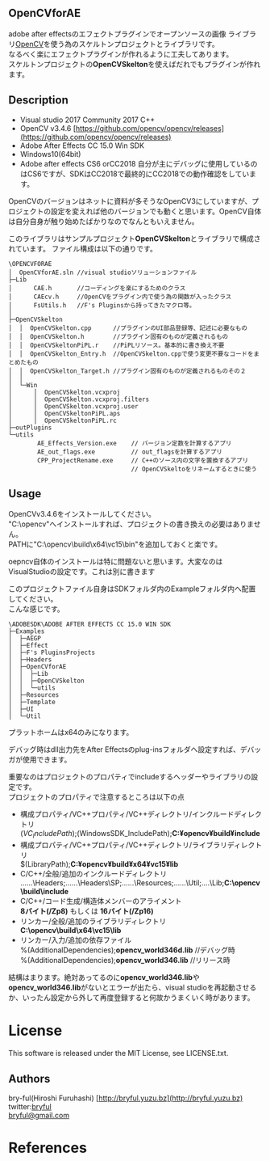  ## OpenCVforAE
adobe after effectsのエフェクトプラグインでオープンソースの画像
ライブラリ[OpenCV](https://github.com/opencv/opencv)を使う為のスケルトンプロジェクトとライブラリです。  
なるべく楽にエフェクトプラグインが作れるように工夫してあります。  
スケルトンプロジェクトの**OpenCVSkelton**を使えばだれでもプラグインが作れます。

 ## Description
 * Visual studio 2017 Community 2017 C++
 * OpenCV v3.4.6 [https://github.com/opencv/opencv/releases](https://github.com/opencv/opencv/releases)
 * Adobe After Effects CC 15.0 Win SDK
 * Windows10(64bit)
 * Adobe after effects CS6 orCC2018
自分が主にデバッグに使用しているのはCS6ですが、SDKはCC2018で最終的にCC2018での動作確認をしています。  
    
  OpenCVのバージョンはネットに資料が多そうなOpenCV3にしていますが、プロジェクトの設定を変えれば他のバージョンでも動くと思います。OpenCV自体は自分自身が触り始めたばかりなのでなんともいえません。    

 このライブラリはサンプルプロジェクト**OpenCVSkelton**とライブラリで構成されています。
 ファイル構成は以下の通りです。
```
\OPENCVFORAE
│  OpenCVforAE.sln //visual studioソリューションファイル
├─Lib
│      CAE.h       //コーディングを楽にするためのクラス
│      CAEcv.h     //OpenCVをプラグイン内で使う為の関数が入ったクラス
│      FsUtils.h   //F's Pluginsから持ってきたマクロ等。
│      
├─OpenCVSkelton
│  │  OpenCVSkelton.cpp      //プラグインのUI部品登録等、記述に必要なもの
│  │  OpenCVSkelton.h        //プラグイン固有のものが定義されるもの
│  │  OpenCVSkeltonPiPL.r    //PiPLリソース。基本的に書き換え不要
│  │  OpenCVSkelton_Entry.h  //OpenCVSkelton.cppで使う変更不要なコードをまとめたもの
│  │  OpenCVSkelton_Target.h //プラグイン固有のものが定義されるものその２
│  │  
│  └─Win
│      │  OpenCVSkelton.vcxproj
│      │  OpenCVSkelton.vcxproj.filters
│      │  OpenCVSkelton.vcxproj.user
│      │  OpenCVSkeltonPiPL.aps
│      │  OpenCVSkeltonPiPL.rc
├─outPlugins
└─utils
        AE_Effects_Version.exe    // バージョン定数を計算するアプリ
        AE_out_flags.exe          // out_flagsを計算するアプリ
        CPP_ProjectRename.exe     // C++のソース内の文字を置換するアプリ
                                  // OpenCVSkeltoをリネームするときに使う
```

## Usage
OpenCVv3.4.6をインストールしてください。  
"C:\opencv"へインストールすれば、プロジェクトの書き換えの必要はありません。  
PATHに"C:\opencv\build\x64\vc15\bin"を追加しておくと楽です。  
  
oepncv自体のインストールは特に問題ないと思います。大変なのはVisualStudioの設定です。これは別に書きます

このプロジェクトファイル自身はSDKフォルダ内のExampleフォルダ内へ配置してください。  
こんな感じです。  
```
\ADOBESDK\ADOBE AFTER EFFECTS CC 15.0 WIN SDK
├─Examples
│  ├─AEGP
│  ├─Effect
│  ├─F's PluginsProjects
│  ├─Headers
│  ├─OpenCVforAE
│  │  ├─Lib
│  │  ├─OpenCVSkelton
│  │  └─utils
│  ├─Resources
│  ├─Template
│  ├─UI
│  └─Util
```
プラットホームはx64のみになります。

デバッグ時はdll出力先をAfter Effectsのplug-insフォルダへ設定すれば、デバッガが使用できます。

重要なのはプロジェクトのプロパティでincludeするヘッダーやライブラリの設定です。  
プロジェクトのプロパティで注意するところは以下の点  
 * 構成プロパティ/VC++プロパティ/VC++ディレクトリ/インクルードディレクトリ  
$(VC_IncludePath);$(WindowsSDK_IncludePath);**C:¥opencv¥build¥include**
 * 構成プロパティ/VC++プロパティ/VC++ディレクトリ/ライブラリディレクトリ  
$(LibraryPath);**C:¥opencv¥build¥x64¥vc15¥lib**
 * C/C++/全般/追加のインクルードディレクトリ 
..\..\..\Headers;..\..\..\Headers\SP;..\..\..\Resources;..\..\..\Util;..\..\Lib;**C:\opencv\build\include**
 * C/C++/コード生成/構造体メンバーのアライメント  
**8バイト(/Zp8)** もしくは **16バイト(/Zp16)**
 * リンカー/全般/追加のライブラリディレクトリ  
**C:\opencv\build\x64\vc15\lib**
 * リンカー/入力/追加の依存ファイル  
%(AdditionalDependencies);**opencv_world346d.lib** //デバッグ時  
%(AdditionalDependencies);**opencv_world346.lib** //リリース時

結構はまります。絶対あってるのに**opencv_world346.lib**や**opencv_world346.lib**がないとエラーが出たら、visual studioを再起動させるか、いったん設定から外して再度登録すると何故かうまくいく時があります。

# License
This software is released under the MIT License, see LICENSE.txt. 
  

## Authors

bry-ful(Hiroshi Furuhashi) [http://bryful.yuzu.bz](http://bryful.yuzu.bz)
twitter:[bryful](https://twitter.com/bryful)  
bryful@gmail.com  

# References

